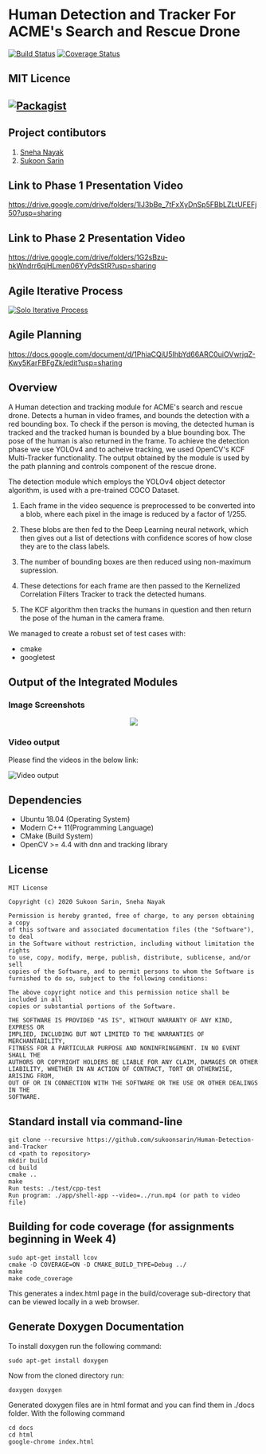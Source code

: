 # Human Detection and Tracker For ACME's Search and Rescue Drone
[![Build Status](https://travis-ci.org/sukoonsarin/Human-Detection-and-Tracker.svg?branch=master)](https://travis-ci.org/github/sukoonsarin/Human-Detection-and-Tracker)
[![Coverage Status](https://coveralls.io/repos/github/sukoonsarin/Human-Detection-and-Tracker/badge.svg?branch=master)](https://coveralls.io/github/sukoonsarin/Human-Detection-and-Tracker?branch=master)

## MIT Licence 
[![Packagist](https://img.shields.io/packagist/l/doctrine/orm.svg)](LICENSE) 
---

## Project contibutors

1) [Sneha Nayak](https://github.com/snehanyk05)
2) [Sukoon Sarin](https://github.com/sukoonsarin)

## Link to Phase 1 Presentation Video

https://drive.google.com/drive/folders/1lJ3bBe_7tFxXyDnSp5FBbLZLtUFEFj50?usp=sharing

## Link to Phase 2 Presentation Video

https://drive.google.com/drive/folders/1G2sBzu-hkWndrr6qjHLmen06YyPdsStR?usp=sharing

## Agile Iterative Process
[![Solo Iterative Process](https://img.shields.io/badge/AIP-ClickHere-brightgreen.svg?style=flat)](https://docs.google.com/spreadsheets/d/1CHGazXVQ__rPbJ77KxTLwJCWrwvfs2NZH7G_nNfibtA/edit#gid=0) 

## Agile Planning
https://docs.google.com/document/d/1PhiaCQiU5IhbYd66ARC0uiOVwrjqZ-Kwy5KarFBFgZk/edit?usp=sharing



## Overview

A Human detection and tracking module for ACME's search and rescue drone. Detects a human in video frames, and bounds the detection with a red bounding box. To check if the person is moving, the detected human is tracked and the tracked human is bounded by a blue bounding box. The pose of the human is also returned in the frame. To achieve the detection phase we use YOLOv4 and to acheive tracking, we used OpenCV's KCF Multi-Tracker functionality. The output obtained by the module is used by the path planning and controls component of the rescue drone.

The detection module which employs the YOLOv4 object detector algorithm, is used with a pre-trained COCO Dataset.
1. Each frame in the video sequence is preprocessed to be converted into a blob, where each pixel in the image is reduced by a factor of 1/255. 

2. These blobs are then fed to the Deep Learning neural network, which then gives out a list of detections with confidence scores of how close they are to the class labels.

3. The number of bounding boxes are then reduced using non-maximum supression.

4. These detections for each frame are then passed to the Kernelized Correlation Filters Tracker to track the detected humans.

5. The KCF algorithm then tracks the humans in question and then return the pose of the human in the camera frame.

We managed to create a robust set of test cases with:

- cmake
- googletest

## Output of the Integrated Modules 
### Image Screenshots 
<p align="center">
<img src="https://github.com/sukoonsarin/Human-Detection-and-Tracker/blob/master/output/output.png">
</p> 


### Video output
Please find the videos in the below link:

![Video output](https://drive.google.com/drive/folders/1WQY_-ZKl6SaCuTw_C-mdeYvkv5fAyVub?usp=sharing) 

## Dependencies

* Ubuntu 18.04 (Operating System)
* Modern C++ 11(Programming Language)
* CMake (Build System)
* OpenCV >= 4.4 with dnn and tracking library

## License 

```
MIT License

Copyright (c) 2020 Sukoon Sarin, Sneha Nayak

Permission is hereby granted, free of charge, to any person obtaining a copy
of this software and associated documentation files (the "Software"), to deal
in the Software without restriction, including without limitation the rights
to use, copy, modify, merge, publish, distribute, sublicense, and/or sell
copies of the Software, and to permit persons to whom the Software is
furnished to do so, subject to the following conditions:

The above copyright notice and this permission notice shall be included in all
copies or substantial portions of the Software.

THE SOFTWARE IS PROVIDED "AS IS", WITHOUT WARRANTY OF ANY KIND, EXPRESS OR
IMPLIED, INCLUDING BUT NOT LIMITED TO THE WARRANTIES OF MERCHANTABILITY,
FITNESS FOR A PARTICULAR PURPOSE AND NONINFRINGEMENT. IN NO EVENT SHALL THE
AUTHORS OR COPYRIGHT HOLDERS BE LIABLE FOR ANY CLAIM, DAMAGES OR OTHER
LIABILITY, WHETHER IN AN ACTION OF CONTRACT, TORT OR OTHERWISE, ARISING FROM,
OUT OF OR IN CONNECTION WITH THE SOFTWARE OR THE USE OR OTHER DEALINGS IN THE
SOFTWARE.
```

## Standard install via command-line

```
git clone --recursive https://github.com/sukoonsarin/Human-Detection-and-Tracker
cd <path to repository>
mkdir build
cd build
cmake ..
make
Run tests: ./test/cpp-test
Run program: ./app/shell-app --video=../run.mp4 (or path to video file)
```

## Building for code coverage (for assignments beginning in Week 4)
```
sudo apt-get install lcov
cmake -D COVERAGE=ON -D CMAKE_BUILD_TYPE=Debug ../
make
make code_coverage
```
This generates a index.html page in the build/coverage sub-directory that can be viewed locally in a web browser.


## Generate Doxygen Documentation

To install doxygen run the following command:
```
sudo apt-get install doxygen
```
Now from the cloned directory run:
```
doxygen doxygen
```

Generated doxygen files are in html format and you can find them in ./docs folder. With the following command
```
cd docs
cd html
google-chrome index.html
